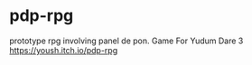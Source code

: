 # pdp-rpg
prototype rpg involving panel de pon. Game For Yudum Dare 3
https://yoush.itch.io/pdp-rpg

